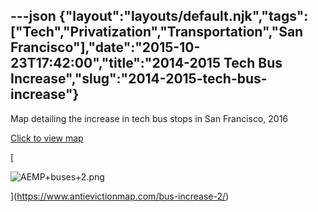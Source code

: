 ---json
{"layout":"layouts/default.njk","tags":["Tech","Privatization","Transportation","San Francisco"],"date":"2015-10-23T17:42:00","title":"2014-2015 Tech Bus Increase","slug":"2014-2015-tech-bus-increase"}
---

Map detailing the increase in tech bus stops in San Francisco, 2016

[Click to view map](https://www.antievictionmap.com/bus-increase-2/)

[

![AEMP+buses+2.png](https://images.squarespace-cdn.com/content/v1/52b7d7a6e4b0b3e376ac8ea2/1514054525740-MHLLWJ6ZIIWX60GAPN6O/ke17ZwdGBToddI8pDm48kJOBTOp6BjfP9bzEmlo-4uoUqsxRUqqbr1mOJYKfIPR7LoDQ9mXPOjoJoqy81S2I8N_N4V1vUb5AoIIIbLZhVYxCRW4BPu10St3TBAUQYVKcpb9yAwKl6JU9FV9c2mjs6BrBxKTCyFfxJb3qOzHDTG7Td5TnTj6vSAMG1dOivalK/AEMP%2Bbuses%2B2.png)

](https://www.antievictionmap.com/bus-increase-2/)